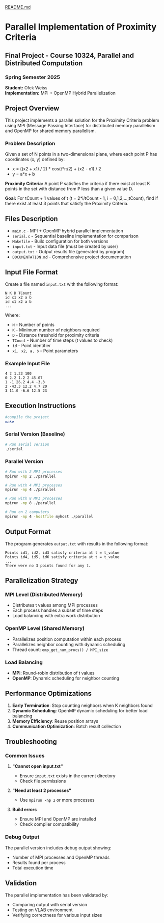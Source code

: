 [README.md](https://github.com/user-attachments/files/21740280/README.md)
# Parallel Implementation of Proximity Criteria

## Final Project - Course 10324, Parallel and Distributed Computation
### Spring Semester 2025

**Student:** Ofek Weiss  
**Implementation:** MPI + OpenMP Hybrid Parallelization

## Project Overview

This project implements a parallel solution for the Proximity Criteria problem using MPI (Message Passing Interface) for distributed memory parallelism and OpenMP for shared memory parallelism.

### Problem Description

Given a set of N points in a two-dimensional plane, where each point P has coordinates (x, y) defined by:
- x = ((x2 + x1) / 2) * cos(t*π/2) + (x2 - x1) / 2
- y = a*x + b

**Proximity Criteria:** A point P satisfies the criteria if there exist at least K points in the set with distance from P less than a given value D.

**Goal:** For tCount + 1 values of t (t = 2*i/tCount - 1, i = 0,1,2,...,tCount), find if there exist at least 3 points that satisfy the Proximity Criteria.

## Files Description

- `main.c` - MPI + OpenMP hybrid parallel implementation
- `serial.c` - Sequential baseline implementation for comparison
- `Makefile` - Build configuration for both versions
- `input.txt` - Input data file (must be created by user)
- `output.txt` - Output results file (generated by program)
- `DOCUMENTATION.md` - Comprehensive project documentation


## Input File Format

Create a file named `input.txt` with the following format:

```
N K D TCount
id x1 x2 a b
id x1 x2 a b
...
```

Where:
- `N` - Number of points
- `K` - Minimum number of neighbors required
- `D` - Distance threshold for proximity criteria
- `TCount` - Number of time steps (t values to check)
- `id` - Point identifier
- `x1, x2, a, b` - Point parameters

### Example Input File

```
4 2 1.23 100
0 2.2 1.2 2 45.07
1 -1 26.2 4.4 -3.3
2 -43.3 12.2 4.7 20
3 11.0 -6.6 12.5 23
```

## Execution Instructions

```bash
#compile the project
make
```

### Serial Version (Baseline)

```bash
# Run serial version
./serial
```

### Parallel Version

```bash
# Run with 2 MPI processes
mpirun -np 2 ./parallel

# Run with 4 MPI processes
mpirun -np 4 ./parallel

# Run with 8 MPI processes
mpirun -np 8 ./parallel

# Run on 2 computers
mpirun -np 4 -hostfile myhost ./parallel
```

## Output Format

The program generates `output.txt` with results in the following format:

```
Points id1, id2, id3 satisfy criteria at t = t_value
Points id4, id5, id6 satisfy criteria at t = t_value
...
There were no 3 points found for any t.
```

## Parallelization Strategy

### MPI Level (Distributed Memory)
- Distributes t values among MPI processes
- Each process handles a subset of time steps
- Load balancing with extra work distribution

### OpenMP Level (Shared Memory)
- Parallelizes position computation within each process
- Parallelizes neighbor counting with dynamic scheduling
- Thread count: `omp_get_num_procs() / MPI_size`

### Load Balancing
- **MPI**: Round-robin distribution of t values
- **OpenMP**: Dynamic scheduling for neighbor counting

## Performance Optimizations

1. **Early Termination**: Stop counting neighbors when K neighbors found
2. **Dynamic Scheduling**: OpenMP dynamic scheduling for better load balancing
3. **Memory Efficiency**: Reuse position arrays
4. **Communication Optimization**: Batch result collection

## Troubleshooting

### Common Issues

1. **"Cannot open input.txt"**
   - Ensure `input.txt` exists in the current directory
   - Check file permissions

2. **"Need at least 2 processes"**
   - Use `mpirun -np 2` or more processes

3. **Build errors**
   - Ensure MPI and OpenMP are installed
   - Check compiler compatibility

### Debug Output

The parallel version includes debug output showing:
- Number of MPI processes and OpenMP threads
- Results found per process
- Total execution time

## Validation

The parallel implementation has been validated by:
- Comparing output with serial version
- Testing on VLAB environment
- Verifying correctness for various input sizes
